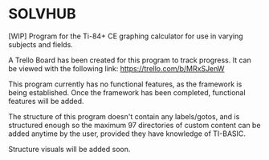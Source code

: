 # SOLVHUB
[WIP] Program for the Ti-84+ CE graphing calculator for use in varying subjects and fields.

A Trello Board has been created for this program to track progress.  It can be viewed with the following link:
https://trello.com/b/MRxSJenW

This program currently has no functional features, as the framework is being established.
Once the framework has been completed, functional features will be added.

The structure of this program doesn't contain any labels/gotos, and is structured enough so the maximum 97
directories of custom content can be added anytime by the user, provided they have knowledge of TI-BASIC.

Structure visuals will be added soon.

